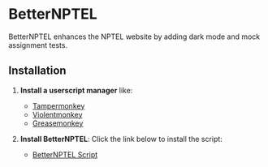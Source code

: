 # BetterNPTEL

BetterNPTEL enhances the NPTEL website by adding dark mode and mock assignment tests.

## Installation

1. **Install a userscript manager** like:

   - [Tampermonkey](https://www.tampermonkey.net/)
   - [Violentmonkey](https://violentmonkey.github.io/)
   - [Greasemonkey](https://addons.mozilla.org/en-US/firefox/addon/greasemonkey/)

2. **Install BetterNPTEL**: Click the link below to install the script:
   - [BetterNPTEL Script](https://raw.githubusercontent.com/ujjujjuj/BetterNPTEL/main/src/script.user.js)
